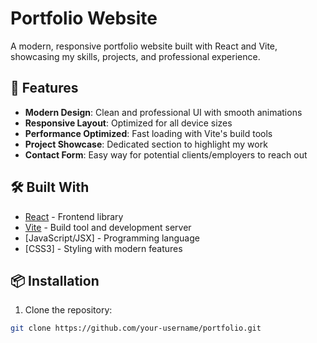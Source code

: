 # Portfolio Website

A modern, responsive portfolio website built with React and Vite, showcasing my skills, projects, and professional experience.

## 🚀 Features

- **Modern Design**: Clean and professional UI with smooth animations
- **Responsive Layout**: Optimized for all device sizes
- **Performance Optimized**: Fast loading with Vite's build tools
- **Project Showcase**: Dedicated section to highlight my work
- **Contact Form**: Easy way for potential clients/employers to reach out

## 🛠️ Built With

- [React](https://reactjs.org/) - Frontend library
- [Vite](https://vitejs.dev/) - Build tool and development server
- [JavaScript/JSX] - Programming language
- [CSS3] - Styling with modern features

## 📦 Installation

1. Clone the repository:
```bash
git clone https://github.com/your-username/portfolio.git